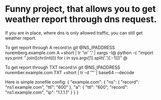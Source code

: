 # Funny project, that allows you to get weather report through dns request.
If you are in place, where dns is only allowed traffic,
you can still get weather report.

To get report through A record:\n
git @NS_IPADDRESS nuremberg.example.com A +short | tr '\n' '.' | xargs -I@ python -c "import sys;print ''.join([chr(int(i)) for i in sys.argv[1].split('.')[:-1]])" @

To get report through TXT record:\n
git @NS_IPADDRESS nurember.example.com TXT +short | tr -d '"' | base64 --decode

Here is simple zonefile config:
{
    "example.com": {
        "ns":
            {
                "record": "ns1.example.com",
                "ttl": "600"
            },
        "a":
            {
                "ttl": "600",
                "record": "ns1.example.com",
                "ip": "1.1.1.1"
         }
    }
}

